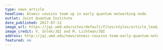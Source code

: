 ```yaml
---
type: news_article
headline: Atomic cousins team up in early quantum networking node
outlet: Joint Quantum Institute
date_published: 2017-07-12
image_url: https://jqi.umd.edu/sites/default/files/styles/article_lead/public/images/multi_species_module_editors_suggestion_graphic3-1.jpg?itok=Ih8-5pd7
image_credit: V. Inlek/JQI and M. Lichtman/JQI
address: http://jqi.umd.edu/news/atomic-cousins-team-early-quantum-networking-node
featured: no
---
```

